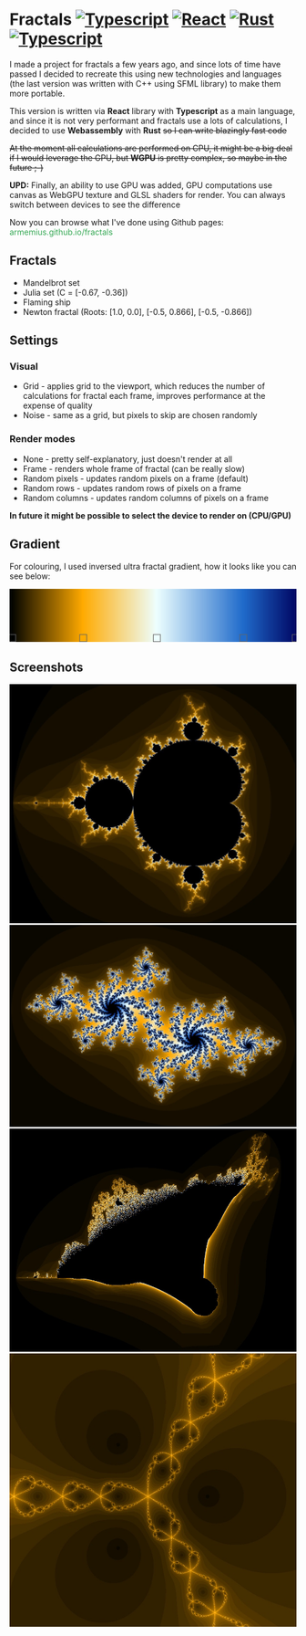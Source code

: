 # Fractals <a href="https://www.typescriptlang.org/" title="Typescript"><img src="https://github.com/get-icon/geticon/raw/master/icons/typescript-icon.svg" alt="Typescript" width="21px" height="21px"></a> <a href="https://reactjs.org/" title="React"><img src="https://github.com/get-icon/geticon/raw/master/icons/react.svg" alt="React" width="21px" height="21px"></a> <a href="https://www.rust-lang.org/" title="Rust"><img src="https://github.com/get-icon/geticon/raw/master/icons/rust.svg" alt="Rust" width="21px" height="21px"></a> <a href="https://webassembly.org/" title="Wasm"><img src="https://github.com/get-icon/geticon/raw/master/icons/webassembly.svg" alt="Typescript" width="21px" height="21px"></a>
I made a project for fractals a few years ago, and since lots of time have passed I decided to recreate this using new technologies and languages (the last version was written with C++ using SFML library) to make them more portable. 

This version is written via <b>React</b> library with <b>Typescript</b> as a main language, and since it is not very performant and fractals use a lots of calculations, I decided to use <b>Webassembly</b> with <b>Rust</b> <strike>so I can write blazingly fast code</strike>

~~At the moment all calculations are performed on CPU, it might be a big deal if I would leverage the GPU, but <b>WGPU</b> is pretty complex, so maybe in the future ;-)~~

**UPD:** Finally, an ability to use GPU was added, GPU computations use canvas as WebGPU texture and GLSL shaders for render. You can always switch between devices to see the difference

Now you can browse what I've done using Github pages:<br>
<a href="https://armemius.github.io/fractals/" style="text-decoration: none; color: #34a853">armemius.github.io/fractals</a>

## Fractals
* Mandelbrot set
* Julia set (C = [-0.67, -0.36])
* Flaming ship
* Newton fractal (Roots: [1.0, 0.0], [-0.5, 0.866], [-0.5, -0.866])

## Settings
### Visual
* Grid - applies grid to the viewport, which reduces the number of calculations for fractal each frame, improves performance at the expense of quality
* Noise - same as a grid, but pixels to skip are chosen randomly
### Render modes
* None - pretty self-explanatory, just doesn't render at all
* Frame - renders whole frame of fractal (can be really slow)
* Random pixels - updates random pixels on a frame (default)
* Random rows - updates random rows of pixels on a frame
* Random columns - updates random columns of pixels on a frame

<b>In future it might be possible to select the device to render on (CPU/GPU)</b>

## Gradient
For colouring, I used inversed ultra fractal gradient, how it looks like you can see below:

<img src="./img/gradient.png" alt="Gradient">

## Screenshots
<img src="./img/mandelbrot_set.jpg" alt="Mandelbrot set">
<img src="./img/julia_set.jpg" alt="Julia set">
<img src="./img/flaming_ship.jpg" alt="Flaming ship">
<img src="./img/newton_fractal.jpg" alt="Newton fractal">
